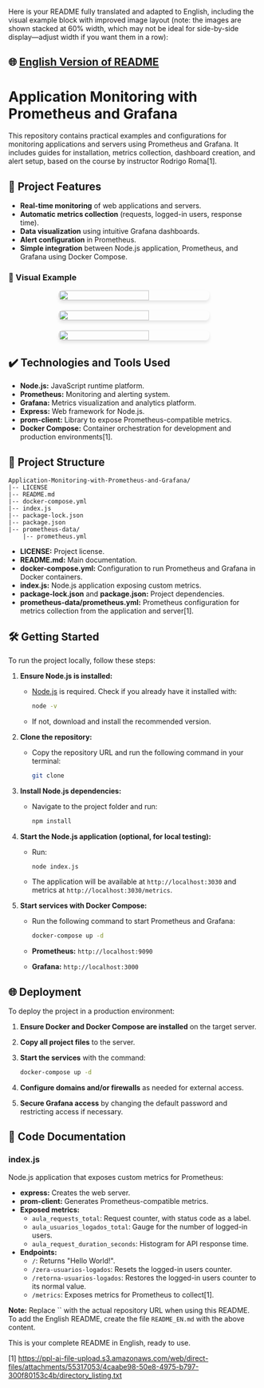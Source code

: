 Here is your README fully translated and adapted to English, including the visual example block with improved image layout (note: the images are shown stacked at 60% width, which may not be ideal for side-by-side display—adjust width if you want them in a row):

## 🌐 [English Version of README](README_EN.md)

# Application Monitoring with Prometheus and Grafana

This repository contains practical examples and configurations for monitoring applications and servers using Prometheus and Grafana. It includes guides for installation, metrics collection, dashboard creation, and alert setup, based on the course by instructor Rodrigo Roma[1].

## 🔨 Project Features

- **Real-time monitoring** of web applications and servers.
- **Automatic metrics collection** (requests, logged-in users, response time).
- **Data visualization** using intuitive Grafana dashboards.
- **Alert configuration** in Prometheus.
- **Simple integration** between Node.js application, Prometheus, and Grafana using Docker Compose.

### 📸 Visual Example

<div style="display: flex; flex-wrap: wrap; gap: 20px; justify-content: space-around;">
  <img src="https://github.com/user-attachments/assets/9de4d1e1-ad0e-4802-8592-58b275dc1a1d" style="width: 60%; border-radius: 8px; box-shadow: 0 4px 6px rgba(0, 0, 0, 0.1);">
  <img src="https://github.com/user-attachments/assets/c7f2b411-2b74-444f-9405-b43bff7526ea" style="width: 60%; border-radius: 8px; box-shadow: 0 4px 6px rgba(0, 0, 0, 0.1);">
  <img src="https://github.com/user-attachments/assets/9dbccaef-ebab-4379-970c-b7140bd38f02" style="width: 60%; border-radius: 8px; box-shadow: 0 4px 6px rgba(0, 0, 0, 0.1);">
</div>

## ✔️ Technologies and Tools Used

- **Node.js:** JavaScript runtime platform.
- **Prometheus:** Monitoring and alerting system.
- **Grafana:** Metrics visualization and analytics platform.
- **Express:** Web framework for Node.js.
- **prom-client:** Library to expose Prometheus-compatible metrics.
- **Docker Compose:** Container orchestration for development and production environments[1].

## 📁 Project Structure

```
Application-Monitoring-with-Prometheus-and-Grafana/
|-- LICENSE
|-- README.md
|-- docker-compose.yml
|-- index.js
|-- package-lock.json
|-- package.json
|-- prometheus-data/
    |-- prometheus.yml
```

- **LICENSE:** Project license.
- **README.md:** Main documentation.
- **docker-compose.yml:** Configuration to run Prometheus and Grafana in Docker containers.
- **index.js:** Node.js application exposing custom metrics.
- **package-lock.json** and **package.json:** Project dependencies.
- **prometheus-data/prometheus.yml:** Prometheus configuration for metrics collection from the application and server[1].

## 🛠️ Getting Started

To run the project locally, follow these steps:

1. **Ensure Node.js is installed:**
   - [Node.js](https://nodejs.org/) is required. Check if you already have it installed with:

     ```bash
     node -v
     ```

   - If not, download and install the recommended version.

2. **Clone the repository:**
   - Copy the repository URL and run the following command in your terminal:

     ```bash
     git clone 
     ```

3. **Install Node.js dependencies:**
   - Navigate to the project folder and run:

     ```bash
     npm install
     ```

4. **Start the Node.js application (optional, for local testing):**
   - Run:

     ```bash
     node index.js
     ```
   - The application will be available at `http://localhost:3030` and metrics at `http://localhost:3030/metrics`.

5. **Start services with Docker Compose:**
   - Run the following command to start Prometheus and Grafana:

     ```bash
     docker-compose up -d
     ```
   - **Prometheus:** `http://localhost:9090`
   - **Grafana:** `http://localhost:3000`

## 🌐 Deployment

To deploy the project in a production environment:

1. **Ensure Docker and Docker Compose are installed** on the target server.
2. **Copy all project files** to the server.
3. **Start the services** with the command:

   ```bash
   docker-compose up -d
   ```
4. **Configure domains and/or firewalls** as needed for external access.
5. **Secure Grafana access** by changing the default password and restricting access if necessary.

## 📝 Code Documentation

### **index.js**

Node.js application that exposes custom metrics for Prometheus:

- **express:** Creates the web server.
- **prom-client:** Generates Prometheus-compatible metrics.
- **Exposed metrics:**
  - `aula_requests_total`: Request counter, with status code as a label.
  - `aula_usuarios_logados_total`: Gauge for the number of logged-in users.
  - `aula_request_duration_seconds`: Histogram for API response time.
- **Endpoints:**
  - `/`: Returns "Hello World!".
  - `/zera-usuarios-logados`: Resets the logged-in users counter.
  - `/retorna-usuarios-logados`: Restores the logged-in users counter to its normal value.
  - `/metrics`: Exposes metrics for Prometheus to collect[1].

**Note:** Replace `` with the actual repository URL when using this README.  
To add the English README, create the file `README_EN.md` with the above content.

This is your complete README in English, ready to use.

[1] https://ppl-ai-file-upload.s3.amazonaws.com/web/direct-files/attachments/55317053/4caabe98-50e8-4975-b797-300f80153c4b/directory_listing.txt